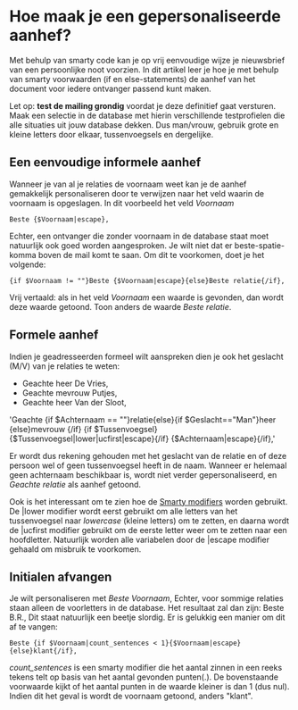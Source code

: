 # Hoe maak je een gepersonaliseerde aanhef?

Met behulp van smarty code kan je op vrij eenvoudige wijze je
nieuwsbrief van een persoonlijke noot voorzien. In dit artikel leer je
hoe je met behulp van smarty voorwaarden (if en else-statements) de
aanhef van het document voor iedere ontvanger passend kunt maken.

Let op: **test de mailing grondig** voordat je deze definitief gaat
versturen. Maak een selectie in de database met hierin verschillende
testprofielen die alle situaties uit jouw database dekken. Dus
man/vrouw, gebruik grote en kleine letters door elkaar, tussenvoegsels
en dergelijke.

## Een eenvoudige informele aanhef

Wanneer je van al je relaties de voornaam weet kan je de aanhef
gemakkelijk personaliseren door te verwijzen naar het veld waarin de
voornaam is opgeslagen. In dit voorbeeld het veld *Voornaam*

`Beste {$Voornaam|escape},`

Echter, een ontvanger die zonder voornaam in de database staat moet natuurlijk
ook goed worden aangesproken. Je wilt niet dat er beste-spatie-komma boven
de mail komt te saan. Om dit te voorkomen, doet je het volgende:

`{if $Voornaam != ""}Beste {$Voornaam|escape}{else}Beste relatie{/if},`

Vrij vertaald: als in het veld *Voornaam* een waarde is gevonden, dan
wordt deze waarde getoond. Toon anders de waarde *Beste relatie*.

## Formele aanhef

Indien je geadresseerden formeel wilt aanspreken dien je ook het
geslacht (M/V) van je relaties te weten:

-   Geachte heer De Vries,
-   Geachte mevrouw Putjes,
-   Geachte heer Van der Sloot,

'Geachte {if $Achternaam == ""}relatie{else}{if $Geslacht=="Man"}heer {else}mevrouw {/if} {if $Tussenvoegsel}{$Tussenvoegsel|lower|ucfirst|escape}{/if} {$Achternaam|escape}{/if},'

Er wordt dus rekening gehouden met het geslacht van de relatie en of deze persoon 
wel of geen tussenvoegsel heeft in de naam. Wanneer er helemaal geen achternaam 
beschikbaar is, wordt niet verder gepersonaliseerd, en *Geachte relatie* als 
aanhef getoond.

Ook is het interessant om te zien hoe de [Smarty modifiers](./personalization-modifiers.md) 
worden gebruikt. De |lower modifier wordt eerst gebruikt om alle letters van het 
tussenvoegsel naar *lowercase* (kleine letters) om te zetten, en daarna wordt de 
|ucfirst modifier gebruikt om de eerste letter weer om te zetten naar een hoofdletter.
Natuurlijk worden alle variabelen door de |escape modifier gehaald om
misbruik te voorkomen.


## Initialen afvangen

Je wilt personaliseren met *Beste Voornaam*, Echter, voor sommige relaties staan
alleen de voorletters in de database. Het resultaat zal dan zijn: Beste B.R., Dit
staat natuurlijk een beetje slordig. Er is gelukkig een manier om dit af te vangen:

`Beste {if $Voornaam|count_sentences < 1}{$Voornaam|escape}{else}klant{/if},`

*count_sentences* is een smarty modifier die het aantal zinnen in een reeks tekens
telt op basis van het aantal gevonden punten(.). De bovenstaande voorwaarde kijkt 
of het aantal punten in de waarde kleiner is dan 1 (dus nul). Indien dit het geval
is wordt de voornaam getoond, anders "klant".
